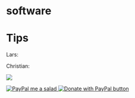 # software

# Tips

Lars:

Christian:

<a href="https://www.buymeacoffee.com/c.mz"><img src="https://img.buymeacoffee.com/button-api/?text=Buy me a salad&emoji=🥗&slug=c.mz&button_colour=40DCA5&font_colour=ffffff&font_family=Cookie&outline_colour=000000&coffee_colour=FFDD00" /></a>

<a href="https://www.paypal.com/paypalme/christianmueller659">
  <img src="https://raw.githubusercontent.com/stefan-niedermann/paypal-donate-button/master/paypal-donate-button.png" alt="PayPal me a salad" />
</a>


<a href="https://www.paypal.com/paypalme/christianmueller659">
  <img src="https://pics.paypal.com/00/s/YzZiZDQxZTMtZWMxNC00OGI3LWI5NWMtZGRmODI5ZTgwNzk0/file.PNG" alt="Donate with PayPal button" />
</a>
